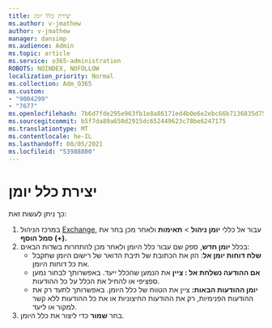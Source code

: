```yaml
---
title: יצירת כלל יומן
ms.author: v-jmathew
author: v-jmathew
manager: dansimp
ms.audience: Admin
ms.topic: article
ms.service: o365-administration
ROBOTS: NOINDEX, NOFOLLOW
localization_priority: Normal
ms.collection: Adm_O365
ms.custom:
- "9004299"
- "7677"
ms.openlocfilehash: 7b6d7fde295e963fb1e8a86171ed4b0e6e2ebc66b7136835d75f5f8c1b19f9de
ms.sourcegitcommit: b5f7da89a650d2915dc652449623c78be6247175
ms.translationtype: MT
ms.contentlocale: he-IL
ms.lasthandoff: 08/05/2021
ms.locfileid: "53988800"
---
```

# <a name="create-a-journal-rule"></a>יצירת כלל יומן

כך ניתן לעשות זאת:

1. במרכז הניהול [Exchange](https://go.microsoft.com/fwlink/p/?linkid=2059104), עבור אל כללי **יומן ניהול**  >  **תאימות** ולאחר מכן בחר את **סמל הוסף (+).**
2. בכלל **יומן חדש**, ספק שם עבור כלל היומן ולאחר מכן להתחרות בשדות הבאים:  
    - **שלח דוחות יומן אל**: הזן את הכתובת של תיבת הדואר של רישום היומן שתקבל את כל דוחות היומן.  
    - **אם ההודעה נשלחת אל : ציין** את הנמען שהכלל ייעד. באפשרותך לבחור נמען ספציפי או להחיל את הכלל על כל ההודעות.  
    - **יומן ההודעות הבאות:** ציין את הטווח של כלל היומן. באפשרותך לתעד רק את ההודעות הפנימיות, רק את ההודעות החיצוניות או את כל ההודעות ללא קשר למקור או ליעד.
3. בחר **שמור** כדי ליצור את כלל היומן.
